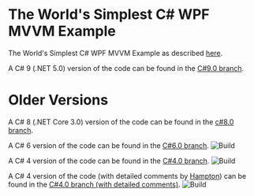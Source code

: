 # The World's Simplest C# WPF MVVM Example

The World's Simplest C# WPF MVVM Example as described [here](http://www.markwithall.com/programming/2013/03/01/worlds-simplest-csharp-wpf-mvvm-example.html).

A C# 9 (.NET 5.0) version of the code can be found in the [C#9.0 branch](https://github.com/MarkWithall/worlds-simplest-csharp-wpf-mvvm-example/tree/C%239.0).

# Older Versions

A C# 8 (.NET Core 3.0) version of the code can be found in the [c#8.0 branch](https://github.com/MarkWithall/worlds-simplest-csharp-wpf-mvvm-example/tree/c%238.0).

A C# 6 version of the code can be found in the [C#6.0 branch](https://github.com/MarkWithall/worlds-simplest-csharp-wpf-mvvm-example/tree/C%236.0). ![Build](https://github.com/MarkWithall/worlds-simplest-csharp-wpf-mvvm-example/workflows/Build/badge.svg?branch=C%236.0)

A C# 4 version of the code can be found in the [C#4.0 branch](https://github.com/MarkWithall/worlds-simplest-csharp-wpf-mvvm-example/tree/C%234.0). ![Build](https://github.com/MarkWithall/worlds-simplest-csharp-wpf-mvvm-example/workflows/Build/badge.svg?branch=C%234.0)

A C# 4 version of the code (with detailed comments by [Hampton](https://github.com/k4kfh)) can be found in the [C#4.0 branch (with detailed comments)](https://github.com/MarkWithall/worlds-simplest-csharp-wpf-mvvm-example/tree/C%234.0-with-detailed-comments). ![Build](https://github.com/MarkWithall/worlds-simplest-csharp-wpf-mvvm-example/workflows/Build/badge.svg?branch=C%234.0-with-detailed-comments)

